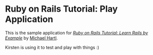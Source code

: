 # Ruby on Rails Tutorial: Play Application

This is the sample application for
[*Ruby on Rails Tutorial: Learn Rails by Example*](http://railstutorial.org/)
by [Michael Hartl](http://michaelhartl.com/).

Kirsten is using it to test and play with things :)